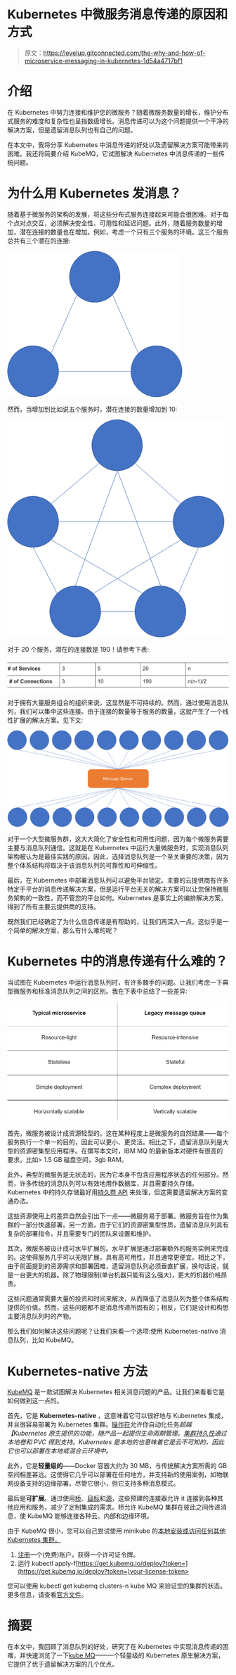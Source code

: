 # Kubernetes 中微服务消息传递的原因和方式

> 原文：<https://levelup.gitconnected.com/the-why-and-how-of-microservice-messaging-in-kubernetes-1d54a4717bf1>

# 介绍

在 Kubernetes 中努力连接和维护您的微服务？随着微服务数量的增长，维护分布式服务的难度和复杂性也呈指数级增长。消息传递可以为这个问题提供一个干净的解决方案，但是遗留消息队列也有自己的问题。

在本文中，我将分享 Kubernetes 中消息传递的好处以及遗留解决方案可能带来的困难。我还将简要介绍 KubeMQ，它试图解决 Kubernetes 中消息传递的一些传统问题。

# 为什么用 Kubernetes 发消息？

随着基于微服务的架构的发展，将这些分布式服务连接起来可能会很困难。对于每个点对点交互，必须解决安全性、可用性和延迟问题。此外，随着服务数量的增加，潜在连接的数量也在增加。例如，考虑一个只有三个服务的环境。这三个服务总共有三个潜在的连接:

![](img/27e52c4ebc2989cec741e510101ab97b.png)

然而，当增加到比如说五个服务时，潜在连接的数量增加到 10:

![](img/a62c88f3a245cbb3b0cddb169bef8728.png)

对于 20 个服务，潜在的连接数是 190！请参考下表:

![](img/c69d7835715091b9fd787711bd25c6e4.png)

对于拥有大量服务组合的组织来说，这显然是不可持续的。然而，通过使用消息队列，我们可以集中这些连接。由于连接的数量等于服务的数量，这就产生了一个线性扩展的解决方案。见下文:

![](img/a032d199bd228c426090560cfe8b0a37.png)

对于一个大型微服务群，这大大简化了安全性和可用性问题，因为每个微服务需要主要与消息队列通信。这就是在 Kubernetes 中运行大量微服务时，实现消息队列架构被认为是最佳实践的原因。因此，选择消息队列是一个至关重要的决策，因为整个体系结构将取决于该消息队列的可靠性和可伸缩性。

最后，在 Kubernetes 中部署消息队列可以避免平台锁定。主要的云提供商有许多特定于平台的消息传递解决方案，但是运行平台无关的解决方案可以让您保持微服务架构的一致性，而不管您的平台如何。Kubernetes 是事实上的编排解决方案，得到了所有主要云提供商的支持。

既然我们已经确定了为什么信息传递是有帮助的，让我们再深入一点。这似乎是一个简单的解决方案，那么有什么难的呢？

# Kubernetes 中的消息传递有什么难的？

当试图在 Kubernetes 中运行消息队列时，有许多棘手的问题。让我们考虑一下典型微服务和标准消息队列之间的区别。我在下表中总结了一些差异:

![](img/0e1d1800ff7f748bb96c6e43c980e2e5.png)

首先，微服务被设计成资源轻型的。这在某种程度上是微服务的自然结果——每个服务执行一个单一的目的，因此可以更小、更灵活。相比之下，遗留消息队列是大型的资源密集型应用程序。在撰写本文时，IBM MQ 的最新版本对硬件有很高的要求。比如> 1.5 GB 磁盘空间，3gb RAM。

此外，典型的微服务是无状态的，因为它本身不包含应用程序状态的任何部分。然而，许多传统的消息队列可以有效地用作数据库，并且需要持久存储。Kubernetes 中的持久存储最好用[持久卷 API](https://kubernetes.io/docs/concepts/storage/persistent-volumes/) 来处理，但这需要遗留解决方案的变通办法。

这些资源使用上的差异自然会引出下一点——微服务易于部署。微服务旨在作为集群的一部分快速部署。另一方面，由于它们的资源密集型性质，遗留消息队列具有复杂的部署指令，并且需要专门的团队来设置和维护。

其次，微服务被设计成可水平扩展的。水平扩展是通过部署额外的服务实例来完成的。这使得服务几乎可以无限扩展，具有高可用性，并且通常更便宜。相比之下，由于前面提到的资源需求和部署困难，遗留消息队列必须垂直扩展，换句话说，就是一台更大的机器。除了物理限制(单台机器只能有这么强大)，更大的机器价格昂贵。

这些问题通常需要大量的投资和时间来解决，从而降低了消息队列为整个体系结构提供的价值。然而，这些问题都不是消息传递所固有的；相反，它们是设计和构思主要消息队列时的产物。

那么我们如何解决这些问题呢？让我们来看一个选项:使用 Kubernetes-native 消息队列，比如 KubeMQ。

# Kubernetes-native 方法

[KubeMQ](https://kubemq.io/) 是一款试图解决 Kubernetes 相关消息问题的产品。让我们来看看它是如何做到这一点的。

首先，它是 **Kubernetes-native** ，这意味着它可以很好地与 Kubernetes 集成，并且很容易部署为 Kubernetes 集群。[操作符](https://operatorhub.io/operator/kubemq-operator)允许你自动化任务*超越【Kubernetes 原生提供的功能，随产品一起提供生命周期管理。[集群持久性](https://docs.kubemq.io/learn/cluster-scale#cluster-persistency)通过本地卷和 PVC 得到支持。Kubernetes 是本地的也意味着它是云不可知的，因此它也可以部署在本地或混合云环境中。*

此外，它是**轻量级的**——Docker 容器大约为 30 MB，与传统解决方案所需的 GB 空间相差甚远。这使得它几乎可以部署在任何地方，并支持新的使用案例，如物联网设备支持的边缘部署。尽管它很小，但它支持多种消息模式。

最后是**可扩展**。通过使用[桥](https://kubemq.io/kubemq-bridges/)、[目标](https://kubemq.io/kubemq-targets/)和[源](https://kubemq.io/kubemq-sources/)，这些预建的连接器允许 it 连接到各种其他应用和服务，减少了定制集成的需求。桥允许 KubeMQ 集群在彼此之间传递消息，使 KubeMQ 能够连接各种云、内部和边缘环境。

由于 KubeMQ 很小，您可以自己尝试使用 minikube 的[本地安装或访问任何其他 Kubernetes 集群。](https://minikube.sigs.k8s.io/docs/start/)

1.  [注册](https://account.kubemq.io/login/register)一个(免费)账户，获得一个许可证令牌。
2.  运行 kubectl apply-f[https://get.kubemq.io/deploy?token=](https://get.kubemq.io/deploy?token=)your-license-token>

您可以使用 kubectl get kubemq clusters-n kube MQ 来验证您的集群的状态。更多信息，请查看[官方文件](https://docs.kubemq.io/getting-started/quick-start)。

# 摘要

在本文中，我回顾了消息队列的好处，研究了在 Kubernetes 中实现消息传递的困难，并快速浏览了一下[kube MQ](https://kubemq.io/)——一个轻量级的 Kubernetes 原生解决方案，它提供了优于遗留解决方案的几个优点。